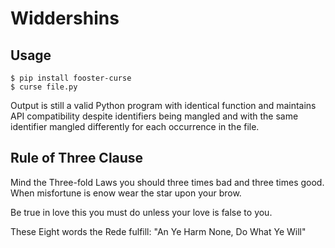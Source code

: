 # Widdershins

## Usage

    $ pip install fooster-curse
    $ curse file.py

Output is still a valid Python program with identical function and maintains API compatibility despite identifiers being mangled and with the same identifier mangled differently for each occurrence in the file.


## Rule of Three Clause

Mind the Three-fold Laws you should three times bad and three times good.
When misfortune is enow wear the star upon your brow.

Be true in love this you must do unless your love is false to you.

These Eight words the Rede fulfill:
"An Ye Harm None, Do What Ye Will"
